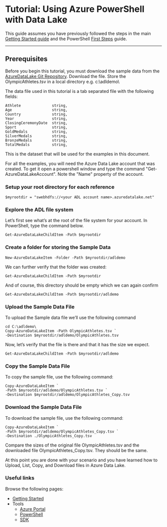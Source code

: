 # Tutorial: Using Azure PowerShell with Data Lake

This guide assumes you have previously followed the steps in the main [Getting Started guide](../GettingStarted.md) and the PowerShell [First Steps](FirstSteps.md) guide.

-------------

## Prerequisites
Before you begin this tutorial, you must download the sample data from the [AzureDataLake Git Repository](https://github.com/MicrosoftBigData/AzureDataLake/raw/master/Samples/SampleData/OlympicAthletes.zip). Download the file. Store the OlympicAthletes.tsv in a local directory e.g. c:\adldemo\


The data file used in this tutorial is a tab separated file with the following fields:

    Athlete              string,
    Age                  string,
    Country              string,
    Year                 string,
    ClosingCeremonyDate  string,
    Sport                string,
    GoldMedals           string,
    SilverMedals         string,
    BronzeMedals         string,
    TotalMedals          string,

This is the dataset that will be used for the examples in this document. 

For all the examples, you will need the Azure Data Lake account that was created. To get it open a powershell window and type the command "Get-AzureDataLakeAccount". Note the "Name" property of the account.

### Setup your root directory for each reference 

    $myrootdir = "swebhdfs://<your ADL account name>.azuredatalake.net"
    
### Explore the ADL file system
Let’s first see what’s at the root of the file system for your account. In PowerShell, type the command below.  

    Get-AzureDataLakeChildItem -Path $myrootdir

### Create a folder for storing the Sample Data

    New-AzureDataLakeItem -Folder -Path $myrootdir/adldemo

We can further verify that the folder was created:

    Get-AzureDataLakeChildItem -Path $myrootdir

And of course, this directory should be empty which we can again confirm

    Get-AzureDataLakeChildItem -Path $myrootdir/adldemo

### Upload the Sample Data File
To upload the Sample data file we’ll use the following command

    cd C:\adldemo\
    Copy-AzureDataLakeItem -Path OlympicAthletes.tsv `
    -Destination $myrootdir/adldemo/OlympicAthletes.tsv

Now, let’s verify that the file is there and that it has the size we expect.

    Get-AzureDataLakeChildItem -Path $myrootdir/adldemo

### Copy the Sample Data File
To copy the sample file, use the following command:

    Copy-AzureDataLakeItem `
    -Path $myrootdir/adldemo/OlympicAthletes.tsv `
    -Destination $myrootdir/adldemo/OlympicAthletes_Copy.tsv
    
### Download the Sample Data File
To download the sample file, use the following command:

    Copy-AzureDataLakeItem `
    -Path $myrootdir/adldemo/OlympicAthletes_Copy.tsv `
    -Destination ./OlympicAthletes_Copy.tsv
    
Compare the sizes of the original file OlympicAthletes.tsv and the downloaded file OlympicAthletes_Copy.tsv. They should be the same.

At this point you are done with your scenario and you have learned how to Upload, List, Copy, and Download files in Azure Data Lake.

### Useful links

Browse the following pages:

* [Getting Started](../GettingStarted.md)
* Tools
    * [Azure Portal](../AzurePortal/FirstSteps.md)
    * [PowerShell](../PowerShell/FirstSteps.md)
    * [SDK](../SDK/FirstSteps.md)
